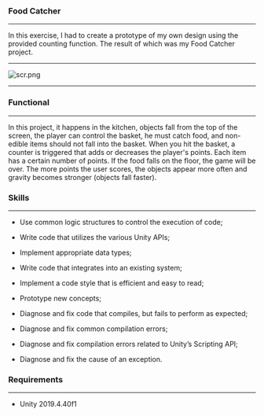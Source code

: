 ### Food Catcher

____

In this exercise, I had to create a prototype of my own design using the provided counting function. The result of which was my Food Catcher project.

____

<img src="file:///Users/pavellyutikov/Desktop/scr.png" title="" alt="scr.png" data-align="center">

___

### Functional

____

In this project, it happens in the kitchen, objects fall from the top of the screen, the player can control the basket, he must catch food, and non-edible items should not fall into the basket. When you hit the basket, a counter is triggered that adds or decreases the player's points. Each item has a certain number of points. If the food falls on the floor, the game will be over. The more points the user scores, the objects appear more often and gravity becomes stronger (objects fall faster).

### Skills

____

- Use common logic structures to control the execution of code;

- Write code that utilizes the various Unity APIs;

- Implement appropriate data types;

- Write code that integrates into an existing system;

- Implement a code style that is efficient and easy to read;

- Prototype new concepts;

- Diagnose and fix code that compiles, but fails to perform as expected;

- Diagnose and fix common compilation errors;

- Diagnose and fix compilation errors related to Unity’s Scripting API;

- Diagnose and fix the cause of an exception.

### Requirements

____

- Unity 2019.4.40f1
